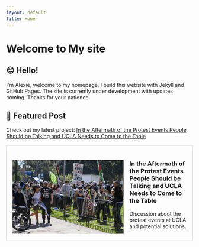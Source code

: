 ```yaml
---
layout: default
title: Home
---
```

# Welcome to My site



## 😊 Hello!

I'm Alexie, welcome to my homepage. I build this website with Jekyll and GitHub Pages. The site is currently under development with updates coming. Thanks for your patience.

## 🔦 Featured Post

Check out my latest project: [In the Aftermath of the Protest Events People Should be Talking and UCLA Needs to Come to the Table](https://alexiepogue.com/2024/05/30/In-the-Aftermath-of-the-Protest-Events-People-Should-be-Talking-and-UCLA-Needs-to-Come-to-the-Table/)

<div style="border: 1px solid #ccc; padding: 16px; margin: 16px 0;">
    <a href="https://alexiepogue.com/2024/05/30/In-the-Aftermath-of-the-Protest-Events-People-Should-be-Talking-and-UCLA-Needs-to-Come-to-the-Table/" style="text-decoration: none; color: inherit;">
        <img src="https://raw.githubusercontent.com/APogue/APogue.github.io/main/images/2024-05-20/protest/anti-zionism-not.jpg" alt="In the Aftermath of the Protest Events" width="300" height="200" style="float: left; margin-right: 16px;">
        <div>
            <h3>In the Aftermath of the Protest Events People Should be Talking and UCLA Needs to Come to the Table</h3>
            <p>Discussion about the protest events at UCLA and potential solutions.</p>
        </div>
    </a>
    <div style="clear: both;"></div>
</div>


